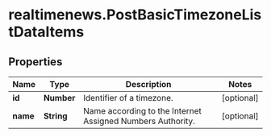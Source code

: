 # realtimenews.PostBasicTimezoneListDataItems

## Properties

Name | Type | Description | Notes
------------ | ------------- | ------------- | -------------
**id** | **Number** | Identifier of a timezone. | [optional] 
**name** | **String** | Name according to the Internet Assigned Numbers Authority. | [optional] 


